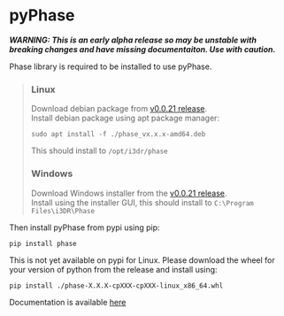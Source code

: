 # pyPhase
***WARNING: This is an early alpha release so may be unstable with breaking changes and have missing documentaiton. Use with caution.***

Phase library is required to be installed to use pyPhase.  
>### Linux
>Download debian package from [v0.0.21 release](https://github.com/>i3drobotics/phase-dev/releases/tag/v0.0.21).  
>Install debian package using apt package manager:
>```
>sudo apt install -f ./phase_vx.x.x-amd64.deb
>```
>This should install to `/opt/i3dr/phase`
>### Windows
>Download Windows installer from the [v0.0.21 release](https://github.com/>i3drobotics/phase-dev/releases/tag/v0.0.21).  
>Install using the installer GUI, this should install to `C:\Program Files\i3DR\Phase`
>

Then install pyPhase from pypi using pip:
```
pip install phase
```
This is not yet available on pypi for Linux. Please download the wheel for your version of python from the release and install using:
```
pip install ./phase-X.X.X-cpXXX-cpXXX-linux_x86_64.whl
```

Documentation is available [here](https://i3drobotics.github.io/pyphase/)
